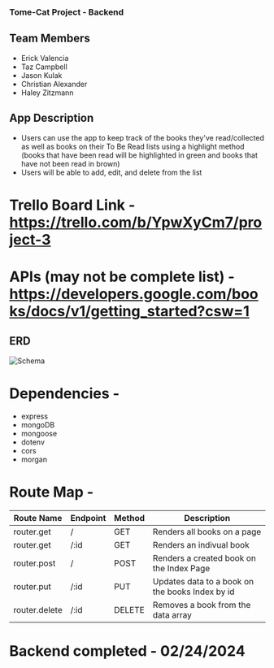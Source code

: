 ### Tome-Cat Project - Backend

## Team Members
- Erick Valencia
- Taz Campbell
- Jason Kulak
- Christian Alexander
- Haley Zitzmann 

## App Description 
- Users can use the app to keep track of the books they've read/collected as well as books on their To Be Read lists using a highlight method (books that have been read will be highlighted in green and books that have not been read in brown)
- Users will be able to add, edit, and delete from the list

# Trello Board Link - https://trello.com/b/YpwXyCm7/project-3
# APIs (may not be complete list) - https://developers.google.com/books/docs/v1/getting_started?csw=1

## ERD
![Schema](https://i.imgur.com/ObybYXo.jpg)

# Dependencies - 
- express
- mongoDB
- mongoose
- dotenv
- cors
- morgan

# Route Map - 
| Route Name  | Endpoint | Method | Description                 |
| ----------- | -------- | ------ | --------------------------- |
| router.get |  /   | GET    | Renders all books on a page |
| router.get | /:id | GET | Renders an indivual book |
| router.post |  /   | POST    | Renders a created book on the Index Page |
| router.put | /:id   | PUT    | Updates data to a book on the books Index by id |
| router.delete | /:id   | DELETE   | Removes a book from the data array |

# Backend completed - 02/24/2024

